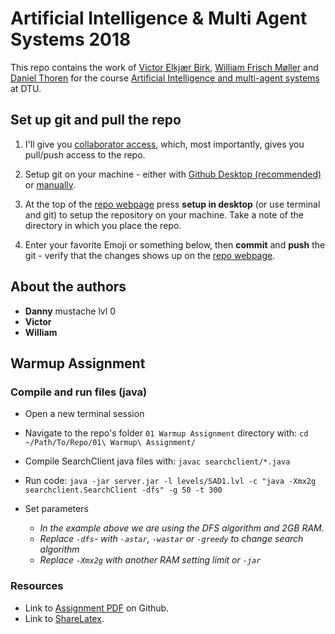 # Artificial Intelligence & Multi Agent Systems 2018

This repo contains the work of [Victor Elkjær Birk](https://github.com/victorelkjaer), [William Frisch Møller](https://en.wikipedia.org/wiki/Moustache#Styles) and [Daniel Thoren](https://github.com/DannyDannyDanny) for the course [Artificial Intelligence and multi-agent systems](http://kurser.dtu.dk/course/02285) at DTU.

## Set up git and pull the repo
1. I'll give you [collaborator access](https://help.github.com/articles/permission-levels-for-a-user-account-repository/#collaborator-access-on-a-repository-owned-by-a-user-account), which, most importantly, gives you pull/push access to the repo.

2. Setup git on your machine - either with [Github Desktop (recommended)](https://desktop.github.com) or [manually](https://help.github.com/articles/set-up-git/#setting-up-git).

3. At the top of the [repo webpage](https://github.com/DannyDannyDanny/AIMAS18) press **setup in desktop** (or use terminal and git) to setup the repository on your machine. Take a note of the directory in which you place the repo.

4. Enter your favorite Emoji or something below, then **commit** and **push** the git - verify that the changes shows up on the [repo webpage](https://github.com/DannyDannyDanny/AIMAS18).

## About the authors
* **Danny** mustache lvl 0
* **Victor**
* **William**

## Warmup Assignment

### Compile and run files (java)
* Open a new terminal session
* Navigate to the repo's folder `01 Warmup Assignment` directory with:
`cd ~/Path/To/Repo/01\ Warmup\ Assignment/`
* Compile SearchClient java files with:
`javac searchclient/*.java`
* Run code:
`java -jar server.jar -l levels/SAD1.lvl -c "java -Xmx2g searchclient.SearchClient -dfs" -g 50 -t 300`

* Set parameters
  * *In the example above we are using the DFS algorithm and 2GB RAM.*
  * *Replace `-dfs`- with `-astar`, `-wastar` or `-greedy` to change search algorithm*
  * *Replace `-Xmx2g` with another RAM setting limit or `-jar`*

### Resources
* Link to [Assignment PDF](https://github.com/DannyDannyDanny/AIMAS18/blob/master/01%20Warmup%20Assignment/warmup_assignment.pdf) on Github.
* Link to [ShareLatex](https://www.sharelatex.com/project/5a79731f0a8b9e0448e6e12c).
